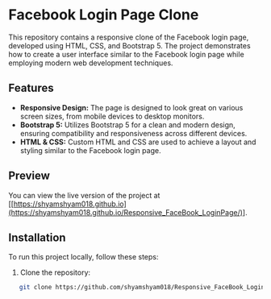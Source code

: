 # Facebook Login Page Clone

This repository contains a responsive clone of the Facebook login page, developed using HTML, CSS, and Bootstrap 5. The project demonstrates how to create a user interface similar to the Facebook login page while employing modern web development techniques.

## Features

- **Responsive Design:** The page is designed to look great on various screen sizes, from mobile devices to desktop monitors.
- **Bootstrap 5:** Utilizes Bootstrap 5 for a clean and modern design, ensuring compatibility and responsiveness across different devices.
- **HTML & CSS:** Custom HTML and CSS are used to achieve a layout and styling similar to the Facebook login page.

## Preview

You can view the live version of the project at [[https://shyamshyam018.github.io](https://shyamshyam018.github.io/Responsive_FaceBook_LoginPage/)].

## Installation

To run this project locally, follow these steps:

1. Clone the repository:
```bash
   git clone https://github.com/shyamshyam018/Responsive_FaceBook_LoginPage.git
```
